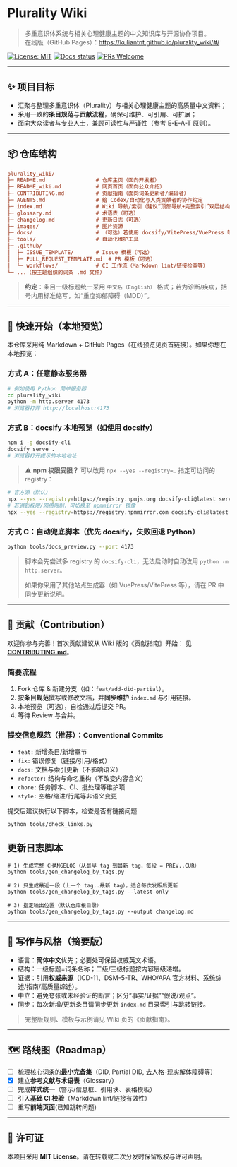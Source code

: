 # Plurality Wiki

> 多重意识体系统与相关心理健康主题的中文知识库与开源协作项目。  
> 在线版（GitHub Pages）：<https://kuliantnt.github.io/plurality_wiki/#/>

[![License: MIT](https://img.shields.io/badge/License-MIT-green.svg)](LICENSE)
[![Docs status](https://img.shields.io/badge/Wiki-active-brightgreen.svg)](#)
[![PRs Welcome](https://img.shields.io/badge/PRs-welcome-blue.svg)](#贡献)

---

## ✨ 项目目标

- 汇聚与整理多重意识体（Plurality）与相关心理健康主题的高质量中文资料；
- 采用一致的**条目规范**与**贡献流程**，确保可维护、可引用、可扩展；
- 面向大众读者与专业人士，兼顾可读性与严谨性（参考 E-E-A-T 原则）。

---

## 📦 仓库结构

```ini
plurality_wiki/
├─ README.md                # 仓库主页（面向开发者）
├─ README_wiki.md           # 网页首页（面向公众介绍）
├─ CONTRIBUTING.md          # 贡献指南（面向词条更新者/编辑者）
├─ AGENTS.md                # 给 Codex/自动化与人类贡献者的协作约定
├─ index.md                 # Wiki 导航/索引（建议“顶部导航+完整索引”双层结构）
├─ glossary.md              # 术语表（可选）
├─ changelog.md             # 更新日志（可选）
├─ images/                  # 图片资源
├─ docs/                    # （可选）若使用 docsify/VitePress/VuePress 等静态站点
├─ tools/                   # 自动化维护工具
├─ .github/
│  ├─ ISSUE_TEMPLATE/       # Issue 模板（可选）
│  ├─ PULL_REQUEST_TEMPLATE.md  # PR 模板（可选）
│  └─ workflows/            # CI 工作流（Markdown lint/链接检查等）
└─ ...（按主题组织的词条 .md 文件）
```

> **约定**：条目一级标题统一采用 `中文名（English）` 格式；若为诊断/疾病，括号内用标准缩写，如“重度抑郁障碍（MDD）”。

---

## 🚀 快速开始（本地预览）

本仓库采用纯 Markdown + GitHub Pages（在线预览见页首链接）。如果你想在本地预览：

### 方式 A：任意静态服务器

```bash
# 例如使用 Python 简单服务器
cd plurality_wiki
python -m http.server 4173
# 浏览器打开 http://localhost:4173
```

### 方式 B：docsify 本地预览（如使用 docsify）

```bash
npm i -g docsify-cli
docsify serve .
# 浏览器打开提示的本地地址
```

> ⚠️ **npm 权限受限？** 可以改用 `npx --yes --registry=…` 指定可访问的 registry：

```bash
# 官方源（默认）
npx --yes --registry=https://registry.npmjs.org docsify-cli@latest serve . --port 4173
# 若遇到权限/网络限制，可切换至 npmmirror 镜像
npx --yes --registry=https://registry.npmmirror.com docsify-cli@latest serve . --port 4173
```

### 方式 C：自动兜底脚本（优先 docsify，失败回退 Python）

```bash
python tools/docs_preview.py --port 4173
```

> 脚本会先尝试多 registry 的 `docsify-cli`，无法启动时自动改用 `python -m http.server`。
>
> 如果你采用了其他站点生成器（如 VuePress/VitePress 等），请在 PR 中同步更新说明。

---

## 🧭 贡献（Contribution）

欢迎你参与完善！首次贡献建议从 Wiki 版的《贡献指南》开始：
见 **[CONTRIBUTING.md](./CONTRIBUTING.md)**。

### 简要流程

1. Fork 仓库 & 新建分支（如：`feat/add-did-partial`）。
2. 按**条目规范**撰写或修改文档，并**同步维护** `index.md` 与引用链接。
3. 本地预览（可选），自检通过后提交 PR。
4. 等待 Review 与合并。

### 提交信息规范（推荐）：Conventional Commits

- `feat:` 新增条目/新增章节
- `fix:` 错误修复（链接/引用/格式）
- `docs:` 文档与索引更新（不影响语义）
- `refactor:` 结构与命名重构（不改变内容含义）
- `chore:` 任务脚本、CI、批处理等维护项
- `style:` 空格/缩进/行尾等非语义变更

提交后建议执行以下脚本，检查是否有链接问题

```shell
python tools/check_links.py
```

## 更新日志脚本

```shell
# 1) 生成完整 CHANGELOG（从最早 tag 到最新 tag，每段 = PREV..CUR）
python tools/gen_changelog_by_tags.py

# 2) 只生成最近一段（上一个 tag..最新 tag），适合每次发版后更新
python tools/gen_changelog_by_tags.py --latest-only

# 3) 指定输出位置（默认仓库根目录）
python tools/gen_changelog_by_tags.py --output changelog.md
```



---

## 🧩 写作与风格（摘要版）

- 语言：**简体中文**优先；必要处可保留权威英文术语。
- 结构：一级标题=词条名称；二级/三级标题按内容层级递增。
- 证据：引用**权威来源**（ICD-11、DSM-5-TR、WHO/APA 官方材料、系统综述/指南/高质量综述）。
- 中立：避免夸张或未经验证的断言；区分“事实/证据”“假说/观点”。
- 同步：每次新增/更新条目请同步更新 `index.md` 目录索引与跳转链接。

> 完整版规则、模板与示例请见 Wiki 页的《贡献指南》。

---

## 🗺️ 路线图（Roadmap）

- [ ] 梳理核心词条的**最小完备集**（DID, Partial DID, 去人格-现实解体障碍等）
- [x] 建立**参考文献与术语表**（Glossary）
- [ ] 完成**样式统一**（警示/信息框、引用块、表格模板）
- [ ] 引入**基础 CI 校验**（Markdown lint/链接有效性）
- [ ] 重写**前端页面**(已知跳转问题)

---

## 📄 许可证

本项目采用 **MIT License**。请在转载或二次分发时保留版权与许可声明。
